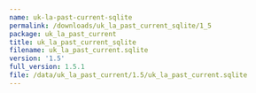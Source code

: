 ```yaml
---
name: uk-la-past-current-sqlite
permalink: /downloads/uk_la_past_current_sqlite/1_5
package: uk_la_past_current
title: uk_la_past_current_sqlite
filename: uk_la_past_current.sqlite
version: '1.5'
full_version: 1.5.1
file: /data/uk_la_past_current/1.5/uk_la_past_current.sqlite
---
```

